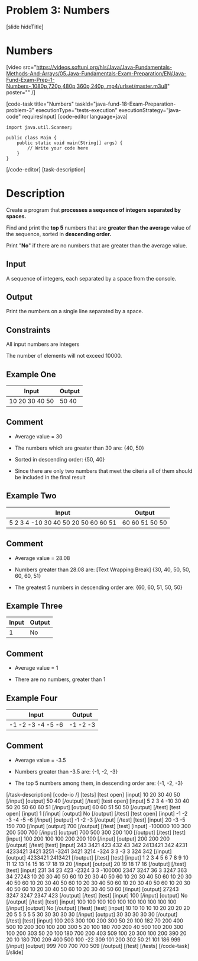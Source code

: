 # Problem 3: Numbers
[slide hideTitle]
# Numbers

[video src="https://videos.softuni.org/hls/Java/Java-Fundamentals-Methods-And-Arrays/05.Java-Fundamentals-Exam-Preparation/EN/Java-Fund-Exam-Prep-1-Numbers-,1080p,720p,480p,360p,240p,.mp4/urlset/master.m3u8" poster="" /]

[code-task title="Numbers" taskId="java-fund-18-Exam-Preparation-problem-3" executionType="tests-execution" executionStrategy="java-code" requiresInput]
[code-editor language=java]
```
import java.util.Scanner;

public class Main {
    public static void main(String[] args) {
        // Write your code here
    }
}
```
[/code-editor]
[task-description]
# Description

Create a program that **processes a sequence of integers separated by spaces.** 

Find and print the **top 5** numbers that are **greater than the average** value of the sequence, sorted in **descending order.** 

Print "**No**" if there are no numbers that are greater than the average value. 

## Input 

A sequence of integers, each separated by a space from the console. 

## Output 

Print the numbers on a single line separated by a space. 

## Constraints 

All input numbers are integers 

The number of elements will not exceed 10000. 

## Example One
| **Input** | **Output** |
| --- | --- |
| 10 20 30 40 50  | 50 40  |


## Comment
- Average value = 30

- The numbers which are greater than 30 are: \{40, 50\}

- Sorted in descending order: \{50, 40\} 

- Since there are only two numbers that meet the citeria all of them should be included in the final result

## Example Two
| **Input** | **Output** |
| --- | --- |
| 5 2 3 4 -10 30 40 50 20 50 60 60 51  | 60 60 51 50 50  |

## Comment

- Average value = 28.08

- Numbers greater than 28.08 are: \[Text Wrapping Break\] \{30, 40, 50, 50, 60, 60, 51\}

- The greatest 5 numbers in descending order are: \{60, 60, 51, 50, 50\}

## Example Three
| **Input** | **Output** |
| --- | --- |
| 1  | No  |

## Comment

- Average value = 1

- There are no numbers, greater than 1

## Example Four
| **Input** | **Output** |
| --- | --- |
| -1 -2 -3 -4 -5 -6  | -1 -2 -3   |

## Comment

- Average value = -3.5 

- Numbers greater than -3.5 are: \{-1, -2, -3\}

- The top 5 numbers among them, in descending order are: \{-1, -2, -3\}

[/task-description]
[code-io /]
[tests]
[test open]
[input]
10 20 30 40 50
[/input]
[output]
50 40
[/output]
[/test]
[test open]
[input]
5 2 3 4 -10 30 40 50 20 50 60 60 51
[/input]
[output]
60 60 51 50 50
[/output]
[/test]
[test open]
[input]
1
[/input]
[output]
No
[/output]
[/test]
[test open]
[input]
-1 -2 -3 -4 -5 -6
[/input]
[output]
-1 -2 -3
[/output]
[/test]
[test]
[input]
20 -3 -5 150 700
[/input]
[output]
700
[/output]
[/test]
[test]
[input]
-100000 100 300 200 500 700
[/input]
[output]
700 500 300 200 100
[/output]
[/test]
[test]
[input]
100 200 100 100 200 200 100
[/input]
[output]
200 200 200
[/output]
[/test]
[test]
[input]
243 3421 423 432 43 342 2413421 342 4231 4233421 3421 3251 -3241 3421 3214 -324 3 3 -3 3 324 342
[/input]
[output]
4233421 2413421
[/output]
[/test]
[test]
[input]
1 2 3 4 5 6 7 8 9 10 11 12 13 14 15 16 17 18 19 20
[/input]
[output]
20 19 18 17 16
[/output]
[/test]
[test]
[input]
231 34 23 423 -2324 3 3 -100000 2347 3247 36 3 3247 363 34 27243 10 20 30 40 50 60 10 20 30 40 50 60 10 20 30 40 50 60 10 20 30 40 50 60 10 20 30 40 50 60 10 20 30 40 50 60 10 20 30 40 50 60 10 20 30 40 50 60 10 20 30 40 50 60 10 20 30 40 50 60
[/input]
[output]
27243 3247 3247 2347 423
[/output]
[/test]
[test]
[input]
100
[/input]
[output]
No
[/output]
[/test]
[test]
[input]
100 100 100 100 100 100 100 100 100 100
[/input]
[output]
No
[/output]
[/test]
[test]
[input]
10 10 10 10 10 20 20 20 20 20 5 5 5 5 5 30 30 30 30 30
[/input]
[output]
30 30 30 30 30
[/output]
[/test]
[test]
[input]
100 203 300 100 200 300 50 20 100 182 70 200 400 500 10 200 300 100 200 300 5 20 100 180 700 200 40 500 100 200 300 100 200 303 50 20 100 180 700 200 403 509 100 20 300 100 200 390 20 20 10 180 700 209 400 500 100 -22 309 101 200 302 50 21 101 186 999
[/input]
[output]
999 700 700 700 509
[/output]
[/test]
[/tests]
[/code-task]
[/slide]

